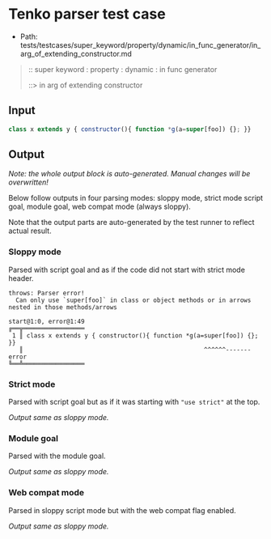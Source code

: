 # Tenko parser test case

- Path: tests/testcases/super_keyword/property/dynamic/in_func_generator/in_arg_of_extending_constructor.md

> :: super keyword : property : dynamic : in func generator
>
> ::> in arg of extending constructor

## Input

`````js
class x extends y { constructor(){ function *g(a=super[foo]) {}; }}
`````

## Output

_Note: the whole output block is auto-generated. Manual changes will be overwritten!_

Below follow outputs in four parsing modes: sloppy mode, strict mode script goal, module goal, web compat mode (always sloppy).

Note that the output parts are auto-generated by the test runner to reflect actual result.

### Sloppy mode

Parsed with script goal and as if the code did not start with strict mode header.

`````
throws: Parser error!
  Can only use `super[foo]` in class or object methods or in arrows nested in those methods/arrows

start@1:0, error@1:49
╔══╦═════════════════
 1 ║ class x extends y { constructor(){ function *g(a=super[foo]) {}; }}
   ║                                                  ^^^^^^------- error
╚══╩═════════════════

`````

### Strict mode

Parsed with script goal but as if it was starting with `"use strict"` at the top.

_Output same as sloppy mode._

### Module goal

Parsed with the module goal.

_Output same as sloppy mode._

### Web compat mode

Parsed in sloppy script mode but with the web compat flag enabled.

_Output same as sloppy mode._
